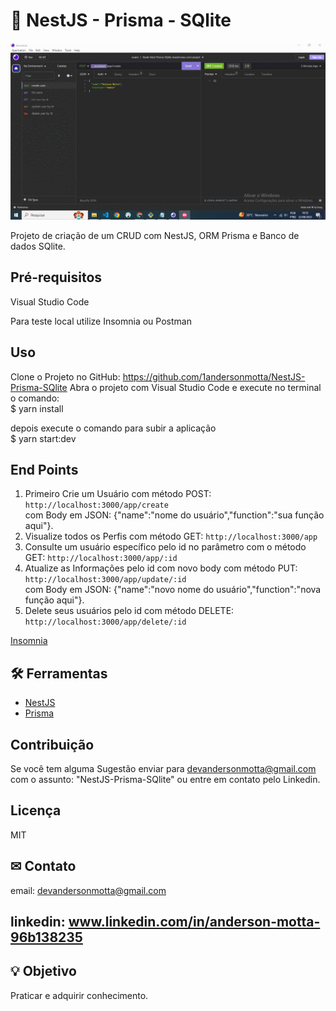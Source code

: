 # 💪 NestJS - Prisma - SQlite

![Se necessário atualize a página para carregamento do GIF](nestjs.gif)

Projeto de criação de um CRUD com NestJS, ORM Prisma e Banco de dados SQlite.

## Pré-requisitos

Visual Studio Code

Para teste local utilize Insomnia ou Postman


## Uso
Clone o Projeto no GitHub:
https://github.com/1andersonmotta/NestJS-Prisma-SQlite
Abra o projeto com Visual Studio Code e execute no terminal o comando:  
$ yarn install  

depois execute o comando para subir a aplicação  
$ yarn start:dev

## End Points

1. Primeiro Crie um Usuário com método POST:  `http://localhost:3000/app/create`  
com Body em JSON: {"name":"nome do usuário","function":"sua função aqui"}.  
2. Visualize todos os Perfis com método GET:  `http://localhost:3000/app`
3. Consulte um usuário específico pelo id no parâmetro com o método GET: `http://localhost:3000/app/:id`  
4. Atualize as Informações pelo id com novo body com método PUT: `http://localhost:3000/app/update/:id`  
com Body em JSON: {"name":"novo nome do usuário","function":"nova função aqui"}. 
5. Delete seus usuários pelo id com método DELETE: `http://localhost:3000/app/delete/:id`

[Insomnia](https://insomnia.rest/download)

## 🛠 Ferramentas

- [NestJS](https://docs.nestjs.com/)
- [Prisma](https://docs.nestjs.com/recipes/prisma)


## Contribuição

Se você tem alguma Sugestão enviar para devandersonmotta@gmail.com com o assunto: "NestJS-Prisma-SQlite" ou entre em contato pelo Linkedin.

## Licença

MIT

## ✉ Contato

email: devandersonmotta@gmail.com

linkedin: www.linkedin.com/in/anderson-motta-96b138235
---

## 💡 Objetivo

Praticar e adquirir conhecimento. 


